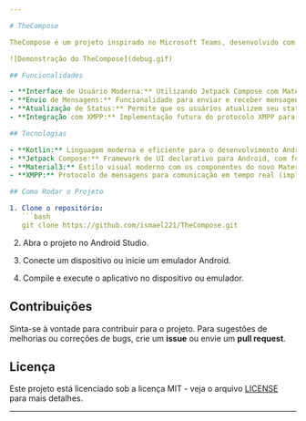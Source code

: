 ```yaml
---

# TheCompose

TheCompose é um projeto inspirado no Microsoft Teams, desenvolvido com Jetpack Compose, Material3 e Kotlin. O objetivo é criar uma aplicação de comunicação em equipe com funcionalidades como envio de mensagens e atualização de status. A futura implementação do protocolo XMPP visa permitir a troca de mensagens em tempo real entre os usuários.

![Demonstração do TheCompose](debug.gif)

## Funcionalidades

- **Interface de Usuário Moderna:** Utilizando Jetpack Compose com Material3 para oferecer uma experiência de usuário fluida e responsiva.
- **Envio de Mensagens:** Funcionalidade para enviar e receber mensagens entre usuários em tempo real.
- **Atualização de Status:** Permite que os usuários atualizem seu status, como "Online", "Ocupado", etc.
- **Integração com XMPP:** Implementação futura do protocolo XMPP para comunicação em tempo real.

## Tecnologias

- **Kotlin:** Linguagem moderna e eficiente para o desenvolvimento Android.
- **Jetpack Compose:** Framework de UI declarativo para Android, com foco em simplicidade e desempenho.
- **Material3:** Estilo visual moderno com os componentes do novo Material Design.
- **XMPP:** Protocolo de mensagens para comunicação em tempo real (implementação futura).

## Como Rodar o Projeto

1. Clone o repositório:
   ```bash
   git clone https://github.com/ismael221/TheCompose.git
   ```

2. Abra o projeto no Android Studio.

3. Conecte um dispositivo ou inicie um emulador Android.

4. Compile e execute o aplicativo no dispositivo ou emulador.

## Contribuições

Sinta-se à vontade para contribuir para o projeto. Para sugestões de melhorias ou correções de bugs, crie um **issue** ou envie um **pull request**.

## Licença

Este projeto está licenciado sob a licença MIT - veja o arquivo [LICENSE](LICENSE) para mais detalhes.

---
```

